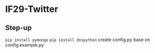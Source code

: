 # IF29-Twitter

## Step-up
`pip install pymongo`
`pip install dnspython`
create config.py base on config.example.py
